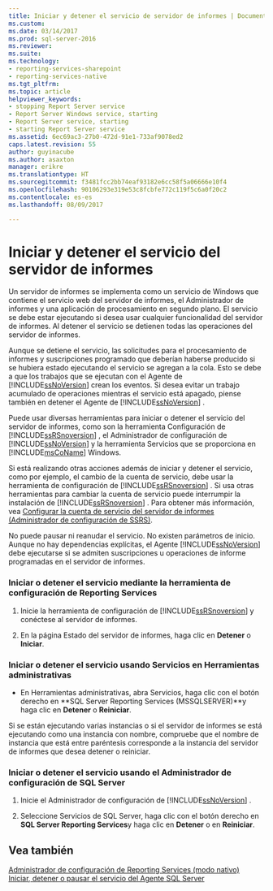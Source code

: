 ```yaml
---
title: Iniciar y detener el servicio de servidor de informes | Documentos de Microsoft
ms.custom: 
ms.date: 03/14/2017
ms.prod: sql-server-2016
ms.reviewer: 
ms.suite: 
ms.technology:
- reporting-services-sharepoint
- reporting-services-native
ms.tgt_pltfrm: 
ms.topic: article
helpviewer_keywords:
- stopping Report Server service
- Report Server Windows service, starting
- Report Server service, starting
- starting Report Server service
ms.assetid: 6ec69ac3-27b0-472d-91e1-733af9078ed2
caps.latest.revision: 55
author: guyinacube
ms.author: asaxton
manager: erikre
ms.translationtype: HT
ms.sourcegitcommit: f3481fcc2bb74eaf93182e6cc58f5a06666e10f4
ms.openlocfilehash: 90106293e319e53c8fcbfe772c119f5c6a0f20c2
ms.contentlocale: es-es
ms.lasthandoff: 08/09/2017

---
```

# <a name="start-and-stop-the-report-server-service"></a>Iniciar y detener el servicio del servidor de informes
  Un servidor de informes se implementa como un servicio de Windows que contiene el servicio web del servidor de informes, el Administrador de informes y una aplicación de procesamiento en segundo plano. El servicio se debe estar ejecutando si desea usar cualquier funcionalidad del servidor de informes. Al detener el servicio se detienen todas las operaciones del servidor de informes.  
  
 Aunque se detiene el servicio, las solicitudes para el procesamiento de informes y suscripciones programado que deberían haberse producido si se hubiera estado ejecutando el servicio se agregan a la cola. Esto se debe a que los trabajos que se ejecutan con el Agente de [!INCLUDE[ssNoVersion](../../includes/ssnoversion-md.md)] crean los eventos. Si desea evitar un trabajo acumulado de operaciones mientras el servicio está apagado, piense también en detener el Agente de [!INCLUDE[ssNoVersion](../../includes/ssnoversion-md.md)] .  
  
 Puede usar diversas herramientas para iniciar o detener el servicio del servidor de informes, como son la herramienta Configuración de [!INCLUDE[ssRSnoversion](../../includes/ssrsnoversion-md.md)] , el Administrador de configuración de [!INCLUDE[ssNoVersion](../../includes/ssnoversion-md.md)] y la herramienta Servicios que se proporciona en [!INCLUDE[msCoName](../../includes/msconame-md.md)] Windows.  
  
 Si está realizando otras acciones además de iniciar y detener el servicio, como por ejemplo, el cambio de la cuenta de servicio, debe usar la herramienta de configuración de [!INCLUDE[ssRSnoversion](../../includes/ssrsnoversion-md.md)] . Si usa otras herramientas para cambiar la cuenta de servicio puede interrumpir la instalación de [!INCLUDE[ssRSnoversion](../../includes/ssrsnoversion-md.md)] . Para obtener más información, vea [Configurar la cuenta de servicio del servidor de informes &#40;Administrador de configuración de SSRS&#41;](../../reporting-services/install-windows/configure-the-report-server-service-account-ssrs-configuration-manager.md).  
  
 No puede pausar ni reanudar el servicio. No existen parámetros de inicio. Aunque no hay dependencias explícitas, el Agente [!INCLUDE[ssNoVersion](../../includes/ssnoversion-md.md)] debe ejecutarse si se admiten suscripciones u operaciones de informe programadas en el servidor de informes.  
  
### <a name="to-start-or-stop-the-service-using-the-reporting-services-configuration-tool"></a>Iniciar o detener el servicio mediante la herramienta de configuración de Reporting Services  
  
1.  Inicie la herramienta de configuración de [!INCLUDE[ssRSnoversion](../../includes/ssrsnoversion-md.md)] y conéctese al servidor de informes.  
  
2.  En la página Estado del servidor de informes, haga clic en **Detener** o **Iniciar**.  
  
### <a name="to-start-or-stop-the-service-using-services-in-administrative-tools"></a>Iniciar o detener el servicio usando Servicios en Herramientas administrativas  
  
-   En Herramientas administrativas, abra Servicios, haga clic con el botón derecho en **SQL Server Reporting Services (MSSQLSERVER)**y haga clic en **Detener** o **Reiniciar**.  
  
 Si se están ejecutando varias instancias o si el servidor de informes se está ejecutando como una instancia con nombre, compruebe que el nombre de instancia que está entre paréntesis corresponde a la instancia del servidor de informes que desea detener o reiniciar.  
  
### <a name="to-start-or-stop-the-service-using-sql-server-configuration-manager"></a>Iniciar o detener el servicio usando el Administrador de configuración de SQL Server  
  
1.  Inicie el Administrador de configuración de [!INCLUDE[ssNoVersion](../../includes/ssnoversion-md.md)] .  
  
2.  Seleccione Servicios de SQL Server, haga clic con el botón derecho en **SQL Server Reporting Services**y haga clic en **Detener** o en **Reiniciar**.  
  
## <a name="see-also"></a>Vea también  
 [Administrador de configuración de Reporting Services &#40;modo nativo&#41;](../../reporting-services/install-windows/reporting-services-configuration-manager-native-mode.md)   
 [Iniciar, detener o pausar el servicio del Agente SQL Server](http://msdn.microsoft.com/library/c95a9759-dd30-4ab6-9ab0-087bb3bfb97c)  
  
  
